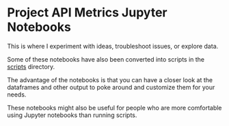 # Project API Metrics Jupyter Notebooks

This is where I experiment with ideas, troubleshoot issues,
or explore data.

Some of these notebooks have also been converted into scripts
in the [scripts](../scripts) directory.

The advantage of the notebooks is that you can have a closer look 
at the dataframes and other output to poke around and customize
them for your needs.

These notebooks might also be useful for people who are more
comfortable using Jupyter notebooks than running scripts.

